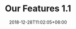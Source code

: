 ---
title: "Our Features 1.1"
date: 2018-12-28T11:02:05+06:00
description: "this is meta description"
type : "docs"
---